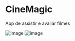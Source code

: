 # CineMagic
App de assistir e avaliar filmes

![image](https://github.com/KahEsteves/CineMagic/assets/119414356/d2272642-2e9e-4d11-aa09-4bb324dc144d)
![image](https://github.com/KahEsteves/CineMagic/assets/119414356/2e765bf8-ac0e-499d-a22b-5bf3656fc1ba)



